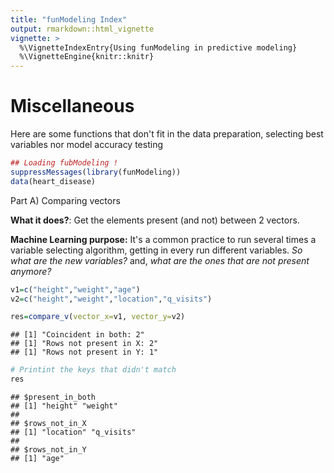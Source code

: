 ```yaml
---
title: "funModeling Index"
output: rmarkdown::html_vignette
vignette: >
  %\VignetteIndexEntry{Using funModeling in predictive modeling}
  %\VignetteEngine{knitr::knitr}
---
```


Miscellaneous
====

Here are some functions that don't fit in the data preparation, selecting best variables nor model accuracy testing


```r
## Loading fubModeling !
suppressMessages(library(funModeling))
data(heart_disease)
```

Part A) Comparing vectors

**What it does?**: Get the elements present (and not) between 2 vectors.

**Machine Learning purpose:** It's a common practice to run several times a variable selecting algorithm, getting in every run different variables. _So what are the new variables?_ and, _what are the ones that are not present anymore?_


```r
v1=c("height","weight","age")
v2=c("height","weight","location","q_visits")

res=compare_v(vector_x=v1, vector_y=v2)
```

```
## [1] "Coincident in both: 2"
## [1] "Rows not present in X: 2"
## [1] "Rows not present in Y: 1"
```

```r
# Printint the keys that didn't match
res
```

```
## $present_in_both
## [1] "height" "weight"
## 
## $rows_not_in_X
## [1] "location" "q_visits"
## 
## $rows_not_in_Y
## [1] "age"
```
